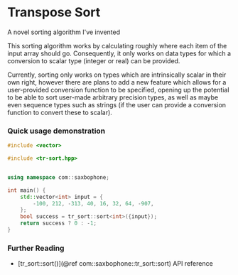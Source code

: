 # Transpose Sort
A novel sorting algorithm I've invented

This sorting algorithm works by calculating roughly where each item of the input array should go. Consequently, it only works on data types for which a conversion to scalar type (integer or real) can be provided.

Currently, sorting only works on types which are intrinsically scalar in their own right, however there are plans to add a new feature which allows for a user-provided conversion function to be specified, opening up the potential to be able to sort user-made arbitrary precision types, as well as maybe even sequence types such as strings (if the user can provide a conversion function to convert these to scalar).

### Quick usage demonstration

```cpp
#include <vector>

#include <tr-sort.hpp>


using namespace com::saxbophone;

int main() {
    std::vector<int> input = {
        -100, 212, -313, 40, 16, 32, 64, -907,
    };
    bool success = tr_sort::sort<int>({input});
    return success ? 0 : -1;
}
```

### Further Reading

- [tr_sort::sort()](@ref com::saxbophone::tr_sort::sort) API reference
